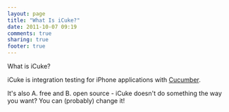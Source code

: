 ```yaml
---
layout: page
title: "What Is iCuke?"
date: 2011-10-07 09:19
comments: true
sharing: true
footer: true
---
```


What is iCuke?


iCuke is integration testing for iPhone applications with [Cucumber](http://cukes.info).

It's also A. free and B. open source - iCuke doesn't do something the way you want? You can (probably) change it!
